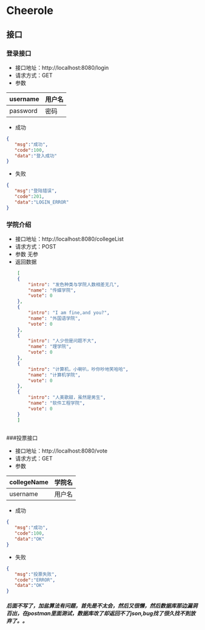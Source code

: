 # Cheerole
## 接口 ##
 ### 登录接口 ###  
   + 接口地址：http://localhost:8080/login
   + 请求方式：GET
   + 参数
   
| username | 用户名 |
| -------- | ------ |
| password | 密码   |
  

   + 成功  
   ```json
   {
      "msg":"成功",
      "code":100,
      "data":"登入成功"
   }
   
   ```
   + 失败
   ```json
   {
      "msg":"登陆错误",
      "code":201,
      "data":"LOGIN_ERROR"
   }
   
   ```
   
### 学院介绍 ###
+ 接口地址：http://localhost:8080/collegeList
+ 请求方式：POST
+ 参数    无参
+ 返回数据
```json
    [
    {
        "intro": "发色种类与学院人数相差无几",
        "name": "传媒学院",
        "vote": 0
    },
    {
        "intro": "I am fine,and you?",
        "name": "外国语学院",
        "vote": 0
    },
    { 
        "intro": "人少但是问题不大",
        "name": "理学院",
        "vote": 0
    },
    {
        "intro": "计算机，小喇叭，吵你吵地笑哈哈",
        "name": "计算机学院",
        "vote": 0
    },
    {
        "intro": "人美歌甜，虽然是男生",
        "name": "软件工程学院",
        "vote": 0
    }
    ]
    
```
###投票接口
+ 接口地址：http://localhost:8080/vote
+ 请求方式：GET
+ 参数

| collegeName | 学院名 |
| ----------- | ----- |
| username    | 用户名 |
    
+ 成功
```json
{
   "msg":"成功",
   "code":100,
   "data":"OK"
}
```
+ 失败
```json
{
   "msg":"投票失败",
   "code":"ERROR",
   "data":"OK"
}

```
   ##### 后面不写了，加盐算法有问题，首先是不太会，然后又很懒，然后数据库那边漏洞百出，在postman里面测试，数据库改了却返回不了json,bug找了很久找不到放弃了。。   
       
       
       
       
    
   
   
   
   
